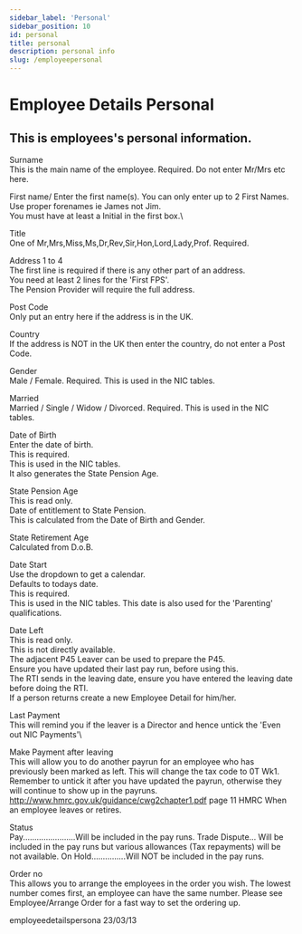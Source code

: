 ```yaml
---
sidebar_label: 'Personal'
sidebar_position: 10
id: personal
title: personal
description: personal info
slug: /employeepersonal
---
```


# Employee Details Personal

## This is employees's personal information.
Surname\
This is the main name of the employee. Required. Do not enter Mr/Mrs etc here.

First name/ 
Enter the first name(s). You can only enter up to 2 First Names.\
Use proper forenames ie James not Jim.\
You must have at least a Initial in the first box.\

Title\
One of Mr,Mrs,Miss,Ms,Dr,Rev,Sir,Hon,Lord,Lady,Prof. Required.

Address 1 to 4\
The first line is required if there is any other part of an address.\
You need at least 2 lines for the 'First FPS'.\
The Pension Provider will require the full address.

Post Code\
Only put an entry here if the address is in the UK.

Country\
If the address is NOT in the UK then enter the country, do not enter a Post Code.

Gender\
Male / Female. Required. This is used in the NIC tables.

Married\
Married / Single / Widow / Divorced. Required. This is used in the NIC tables.

Date of Birth\
Enter the date of birth.\
This is required.\
This is used in the NIC tables.\
It also generates the State Pension Age.

State Pension Age\
This is read only.\
Date of entitlement to State Pension.\
This is calculated from the Date of Birth and Gender.

State Retirement Age\
Calculated from D.o.B.

Date Start\
Use the dropdown to get a calendar.\
Defaults to todays date.\
This is required.\
This is used in the NIC tables.
This date is also used for the 'Parenting' qualifications.

Date Left\
This is read only.\
This is not directly available.\
The adjacent P45 Leaver can be used to prepare the P45.\
Ensure you have updated their last pay run, before using this.\
The RTI sends in the leaving date, ensure you have entered the leaving date before doing the RTI.\
If a person returns create a new Employee Detail for him/her.

Last Payment\
This will remind you if the leaver is a Director and hence untick the 'Even out NIC Payments'\


Make Payment after leaving\
This will allow you to do another payrun for an employee who has previously been marked as left.
This will change the tax code to 0T Wk1.
Remember to untick it after you have updated the payrun, otherwise they will continue to show up in the payruns.
http://www.hmrc.gov.uk/guidance/cwg2chapter1.pdf page 11
HMRC When an employee leaves or retires.

Status\
Pay.......................Will be included in the pay runs.
Trade Dispute... Will be included in the pay runs but various allowances (Tax repayments) will be not available.
On Hold...............Will NOT be included in the pay runs.

Order no\
This allows you to arrange the employees in the order you wish. The lowest number comes first, an employee can have the same number. Please see Employee/Arrange Order for a fast way to set the ordering up.




employeedetailspersona 23/03/13


